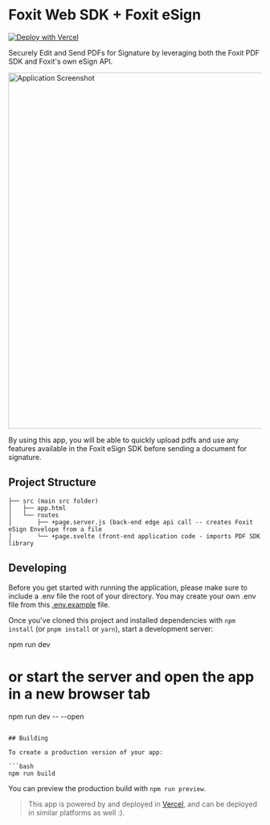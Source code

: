 # Foxit Web SDK + Foxit eSign

[![Deploy with Vercel](https://vercel.com/button)](https://vercel.com/new/clone?repository-url=https%3A%2F%2Fgithub.com%2Ffoxit-esign%2Fpdf-sdk-sample&env=PRIVATE_FOXIT_ESIGN_ACCESS_TOKEN&demo-title=Foxit%20PDF%20SDK%20%2B%20Foxit%20eSign&demo-description=Securely%20Edit%20and%20Send%20PDFs%20for%20Signature%20by%20leveraging%20both%20the%20Foxit%20PDF%20SDK%20and%20Foxit's%20own%20eSign%20API.&demo-url=pdf-sdk-sample.vercel.app&demo-image=https%3A%2F%2Fuser-images.githubusercontent.com%2F93008420%2F194686132-a42f09db-a258-480d-9933-eb4ac108efc1.png)

Securely Edit and Send PDFs for Signature by leveraging both the Foxit PDF SDK and Foxit's own eSign API.

<img width="707" alt="Application Screenshot" src="https://user-images.githubusercontent.com/93008420/194686132-a42f09db-a258-480d-9933-eb4ac108efc1.png">


By using this app, you will be able to quickly upload pdfs and use any features available in the Foxit eSign SDK before sending a document for signature.

## Project Structure

```
├── src (main src folder)
│   ├── app.html
│   └── routes
│       ├── +page.server.js (back-end edge api call -- creates Foxit eSign Envelope from a file
│       └── +page.svelte (front-end application code - imports PDF SDK library
```
## Developing

Before you get started with running the application, please make sure to include a .env file the root of your directory. You may create your own .env file from this [.env.example](.env.example) file.

Once you've cloned this project and installed dependencies with `npm install` (or `pnpm install` or `yarn`), start a development server:

npm run dev

# or start the server and open the app in a new browser tab
npm run dev -- --open
```

## Building

To create a production version of your app:

```bash
npm run build
```

You can preview the production build with `npm run preview`.

> This app is powered by and deployed in [Vercel](https://vercel.com), and can be deployed in similar platforms as well :).
